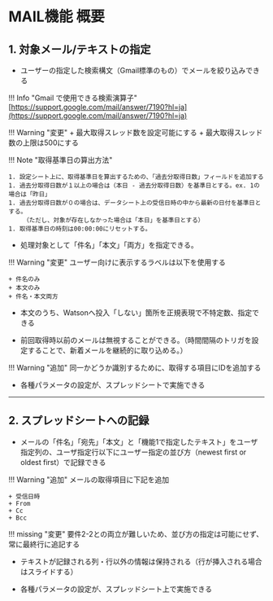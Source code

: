 # MAIL機能 概要

## 1. 対象メール/テキストの指定

- ユーザーの指定した検索構文（Gmail標準のもの）でメールを絞り込みできる

!!! Info "Gmail で使用できる検索演算子"
	[https://support.google.com/mail/answer/7190?hl=ja](https://support.google.com/mail/answer/7190?hl=ja)

!!! Warning "変更"
    + 最大取得スレッド数を設定可能にする
    + 最大取得スレッド数の上限は500にする

!!! Note "取得基準日の算出方法"

    1. 設定シート上に、取得基準日を算出するための、「過去分取得日数」フィールドを追加する
    1. 過去分取得日数が１以上の場合は（本日 - 過去分取得日数）を基準日とする。ex. 1の場合は「昨日」
    1. 過去分取得日数が０の場合は、データシート上の受信日時の中から最新の日付を基準日とする。
    	（ただし、対象が存在しなかった場合は「本日」を基準日とする）
    1. 取得基準日の時刻は00:00:00にリセットする。

- 処理対象として「件名」「本文」「両方」を指定できる。

!!! Warning "変更"
    ユーザー向けに表示するラベルは以下を使用する

    + 件名のみ
    + 本文のみ
    + 件名・本文両方

- 本文のうち、Watsonへ投入「しない」箇所を正規表現で不特定数、指定できる

- 前回取得時以前のメールは無視することができる。（時間間隔のトリガを設定することで、新着メールを継続的に取り込める。）

!!! Warning "追加"
    同一かどうか識別するために、取得する項目にIDを追加する


- 各種パラメータの設定が、スプレッドシートで実施できる

---

## 2. スプレッドシートへの記録

- メールの「件名」「宛先」「本文」と「機能1で指定したテキスト」をユーザ指定列の、ユーザ指定行以下にユーザー指定の並び方（newest first or oldest first）で記録できる

!!! Warning "追加"
	メールの取得項目に下記を追加

    + 受信日時
    + From
    + Cc
    + Bcc

!!! missing "変更"
	要件2-2との両立が難しいため、並び方の指定は可能にせず、常に最終行に追記する


- テキストが記録される列・行以外の情報は保持される（行が挿入される場合はスライドする）

- 各種パラメータの設定が、スプレッドシート上で実施できる
